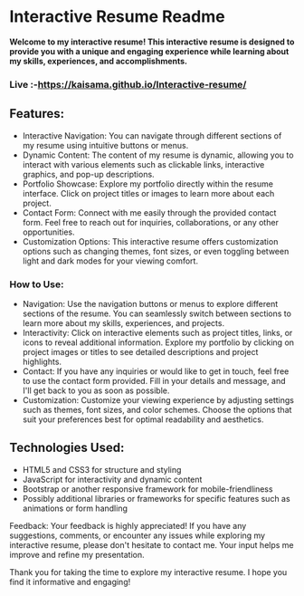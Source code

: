 
# Interactive Resume Readme
__Welcome to my interactive resume! This interactive resume is designed to provide you with a unique and engaging experience while learning about my skills, experiences, and accomplishments.__

### Live :-https://kaisama.github.io/Interactive-resume/

## Features:
<ul>
<li>Interactive Navigation: You can navigate through different sections of my resume using intuitive buttons or menus.</li>

<li>Dynamic Content: The content of my resume is dynamic, allowing you to interact with various elements such as clickable links, interactive graphics, and pop-up descriptions.</li>

<li>Portfolio Showcase: Explore my portfolio directly within the resume interface. Click on project titles or images to learn more about each project.</li>

<li>Contact Form: Connect with me easily through the provided contact form. Feel free to reach out for inquiries, collaborations, or any other opportunities.</li>

<li>Customization Options: This interactive resume offers customization options such as changing themes, font sizes, or even toggling between light and dark modes for your viewing comfort.</li>
</ul>

### How to Use:
<ul>
<li>Navigation: Use the navigation buttons or menus to explore different sections of the resume. You can seamlessly switch between sections to learn more about my skills, experiences, and projects.</li>

<li>Interactivity: Click on interactive elements such as project titles, links, or icons to reveal additional information. Explore my portfolio by clicking on project images or titles to see detailed descriptions and project highlights.</li>

<li>Contact: If you have any inquiries or would like to get in touch, feel free to use the contact form provided. Fill in your details and message, and I'll get back to you as soon as possible.</li>

<li>Customization: Customize your viewing experience by adjusting settings such as themes, font sizes, and color schemes. Choose the options that suit your preferences best for optimal readability and aesthetics.</li>
</ul>

## Technologies Used:
<ul>
<li>HTML5 and CSS3 for structure and styling</li>
<li>JavaScript for interactivity and dynamic content</li>
<li>Bootstrap or another responsive framework for mobile-friendliness</li>
<li>Possibly additional libraries or frameworks for specific features such as animations or form handling</li>
</ul>

Feedback:
Your feedback is highly appreciated! If you have any suggestions, comments, or encounter any issues while exploring my interactive resume, please don't hesitate to contact me. Your input helps me improve and refine my presentation.

Thank you for taking the time to explore my interactive resume. I hope you find it informative and engaging!

